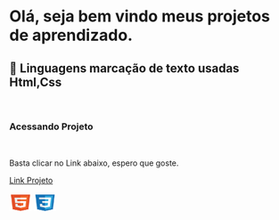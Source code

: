 <h1>Olá, seja bem vindo meus projetos de aprendizado.</h1>
<h2>🌱 Linguagens marcação de texto usadas Html,Css</h2><br>
<h3>Acessando Projeto</h3><br>
<p>Basta clicar no Link  abaixo, espero que goste.</p>
<a href="https://maxemiliano1.github.io/projetos-aprendizado/" target="_blank">Link Projeto</a>

<div style="display: inline_block"><br>
    <img align="center" alt="Max-HTML" height="30" width="40"
        src="https://raw.githubusercontent.com/devicons/devicon/master/icons/html5/html5-original.svg">
    <img align="center" alt="Max-CSS" height="30" width="40"
        src="https://raw.githubusercontent.com/devicons/devicon/master/icons/css3/css3-original.svg">
</div>        
